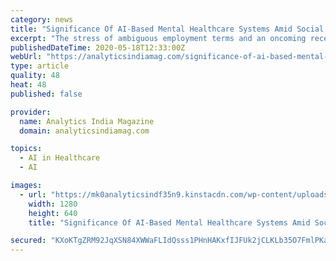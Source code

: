 ```yaml
---
category: news
title: "Significance Of AI-Based Mental Healthcare Systems Amid Social Distancing Measures"
excerpt: "The stress of ambiguous employment terms and an oncoming recession has triggered mental health issues and mood disorders among people."
publishedDateTime: 2020-05-18T12:33:00Z
webUrl: "https://analyticsindiamag.com/significance-of-ai-based-mental-healthcare-systems-amid-social-distancing-measures/"
type: article
quality: 48
heat: 48
published: false

provider:
  name: Analytics India Magazine
  domain: analyticsindiamag.com

topics:
  - AI in Healthcare
  - AI

images:
  - url: "https://mk0analyticsindf35n9.kinstacdn.com/wp-content/uploads/2020/05/1920_170620-empathybanner.jpg"
    width: 1280
    height: 640
    title: "Significance Of AI-Based Mental Healthcare Systems Amid Social Distancing Measures"

secured: "KXoKTgZRM92JqXSN84XWWaFLIdQsss1PHnHAKxfIJFUk2jCLKLb35O7FmlPKaJwEBm2ZwCXoG/ei9WR4h11OLzRtT8lSAH7LuO/7dZ1wdoReXBvQBf0CxI95FXGdeKiYqqx8KnrcZzbBjy0/iUIjLvcg1XIaFsZ+HqJQ3YAU+i3zsiPTiILzIjCZXArH+mGAQLGc5AbW/w5rPgI5mWlDhc3n0ty9em3dPKMO4Lc+t6sXf2JIztVFP6HsBKCLu9zZTw5XQLnoO2Ali1D7BJCOwmuN8J7PHCx0vUfAc2s+/9R+HIy3maq9p1DMnOzr8+cx;59Ir3hGcu7f7b2NrKCJAbA=="
---
```


